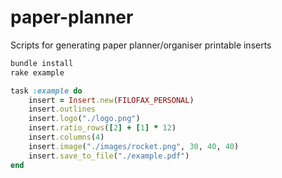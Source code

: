 # paper-planner
Scripts for generating paper planner/organiser printable inserts

```bash
bundle install
rake example
```

```ruby
task :example do
    insert = Insert.new(FILOFAX_PERSONAL)
    insert.outlines
    insert.logo("./logo.png")
    insert.ratio_rows([2] + [1] * 12)
    insert.columns(4)
    insert.image("./images/rocket.png", 30, 40, 40)
    insert.save_to_file("./example.pdf")
end
```